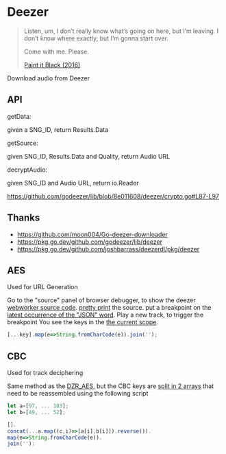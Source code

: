 # Deezer

> Listen, um, I don’t really know what’s going on here, but I’m leaving. I
> don’t know where exactly, but I’m gonna start over.
>
> Come with me. Please.
>
> [Paint it Black (2016)](//wikipedia.org/wiki/Paint_It_Black_%282016_film%29)

Download audio from Deezer

## API

getData:

given a SNG_ID, return Results.Data

getSource:

given SNG_ID, Results.Data and Quality, return Audio URL

decryptAudio:

given SNG_ID and Audio URL, return io.Reader

https://github.com/godeezer/lib/blob/8e011608/deezer/crypto.go#L87-L97

## Thanks

- https://github.com/moon004/Go-deezer-downloader
- https://pkg.go.dev/github.com/godeezer/lib/deezer
- https://pkg.go.dev/github.com/joshbarrass/deezerdl/pkg/deezer

## AES

Used for URL Generation

Go to the "source" panel of browser debugger, to show the deezer [webworker
source code](https://imgur.com/pwS370Q.png). [pretty
print](https://i.imgur.com/P3eaAf3.png) the source. put a breakpoint on the
[latest occurrence of the "JSON" word](https://i.imgur.com/E0UJDwX.png). Play a
new track, to trigger the breakpoint You see the keys in the [the current
scope](https://i.imgur.com/1e6P98L.png).

~~~js
[...key].map(e=>String.fromCharCode(e)).join('');
~~~

## CBC

Used for track deciphering

Same method as the [DZR_AES](#DZR_AES), but the CBC keys are [split in 2
arrays](https://i.imgur.com/1e6P98L.png) that need to be reassembled using the
following script

~~~js
let a=[97, ... 103];
let b=[49, ... 52];

[].
concat(...a.map((c,i)=>[a[i],b[i]]).reverse()).
map(e=>String.fromCharCode(e)).
join(''):
~~~
